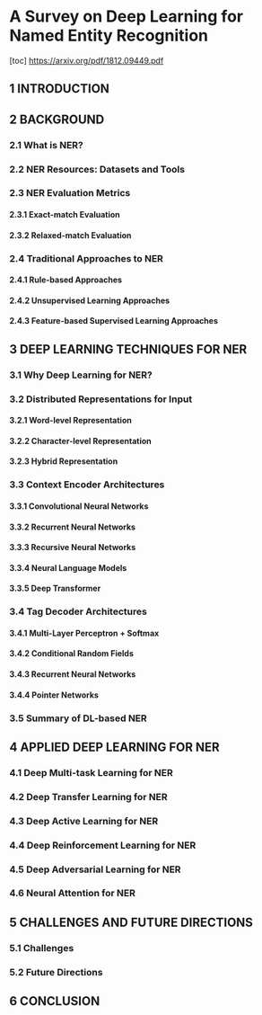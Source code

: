 # A Survey on Deep Learning for Named Entity Recognition
[toc]
https://arxiv.org/pdf/1812.09449.pdf
## 1 INTRODUCTION

## 2 BACKGROUND
### 2.1 What is NER?

### 2.2 NER Resources: Datasets and Tools

### 2.3 NER Evaluation Metrics
#### 2.3.1 Exact-match Evaluation

#### 2.3.2 Relaxed-match Evaluation

### 2.4 Traditional Approaches to NER
#### 2.4.1 Rule-based Approaches

#### 2.4.2 Unsupervised Learning Approaches

#### 2.4.3 Feature-based Supervised Learning Approaches

## 3 DEEP LEARNING TECHNIQUES FOR NER
### 3.1 Why Deep Learning for NER?

### 3.2 Distributed Representations for Input

#### 3.2.1 Word-level Representation

#### 3.2.2 Character-level Representation

#### 3.2.3 Hybrid Representation

### 3.3 Context Encoder Architectures

#### 3.3.1 Convolutional Neural Networks

#### 3.3.2 Recurrent Neural Networks

#### 3.3.3 Recursive Neural Networks

#### 3.3.4 Neural Language Models

#### 3.3.5 Deep Transformer

### 3.4 Tag Decoder Architectures

#### 3.4.1 Multi-Layer Perceptron + Softmax

#### 3.4.2 Conditional Random Fields

#### 3.4.3 Recurrent Neural Networks

#### 3.4.4 Pointer Networks

### 3.5 Summary of DL-based NER

## 4 APPLIED DEEP LEARNING FOR NER

### 4.1 Deep Multi-task Learning for NER

### 4.2 Deep Transfer Learning for NER

### 4.3 Deep Active Learning for NER

### 4.4 Deep Reinforcement Learning for NER

### 4.5 Deep Adversarial Learning for NER

### 4.6 Neural Attention for NER

## 5 CHALLENGES AND FUTURE DIRECTIONS

### 5.1 Challenges

### 5.2 Future Directions

## 6 CONCLUSION
